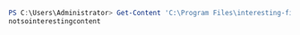 
```powershell
PS C:\Users\Administrator> Get-Content 'C:\Program Files\interesting-file.txt.txt'
notsointerestingcontent
```
